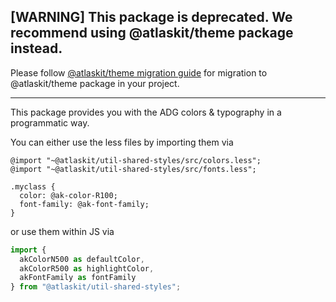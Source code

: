 ## [WARNING] This package is deprecated. We recommend using @atlaskit/theme package instead.

Please follow [@atlaskit/theme migration guide](https://atlaskit.atlassian.com/packages/core/theme/docs/migration-guide) for migration to @atlaskit/theme package in your project.

---

This package provides you with the ADG colors & typography in a programmatic way.

You can either use the less files by importing them via

```less
@import "~@atlaskit/util-shared-styles/src/colors.less";
@import "~@atlaskit/util-shared-styles/src/fonts.less";

.myclass {
  color: @ak-color-R100;
  font-family: @ak-font-family;
}
```

or use them within JS via

```js
import {
  akColorN500 as defaultColor,
  akColorR500 as highlightColor,
  akFontFamily as fontFamily
} from "@atlaskit/util-shared-styles";
```
